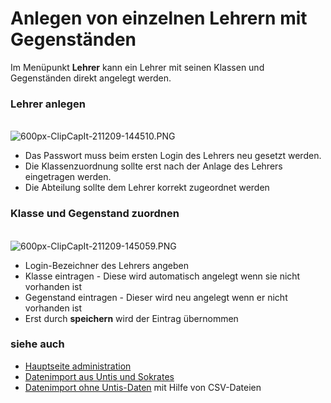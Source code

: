 # Anlegen von einzelnen Lehrern mit Gegenständen
Im Menüpunkt **Lehrer** kann ein Lehrer mit seinen Klassen und Gegenständen direkt angelegt werden.
###  Lehrer anlegen 
<br>![600px-ClipCapIt-211209-144510.PNG](600px-ClipCapIt-211209-144510.PNG)
* Das Passwort muss beim ersten Login des Lehrers neu gesetzt werden.
* Die Klassenzuordnung sollte erst nach der Anlage des Lehrers eingetragen werden.
* Die Abteilung sollte dem Lehrer korrekt zugeordnet werden

###  Klasse und Gegenstand zuordnen 
<br>![600px-ClipCapIt-211209-145059.PNG](600px-ClipCapIt-211209-145059.PNG)
* Login-Bezeichner des Lehrers angeben
* Klasse eintragen - Diese wird automatisch angelegt wenn sie nicht vorhanden ist
* Gegenstand eintragen - Dieser wird neu angelegt wenn er nicht vorhanden ist
* Erst durch **speichern** wird der Eintrag übernommen

###  siehe auch 
* [Hauptseite administration](../Hauptseite/index.md#administration-)
* [Datenimport aus Untis und Sokrates](../Datenimport/index.md)
* [Datenimport ohne Untis-Daten](../DatenimportohneUntis-Daten/index.md) mit Hilfe von CSV-Dateien

